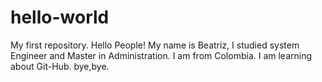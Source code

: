 # hello-world
My first repository.
Hello People!
My name is Beatriz, I studied system Engineer and Master in Administration. I am from Colombia. 
I am learning about Git-Hub.
bye,bye.
